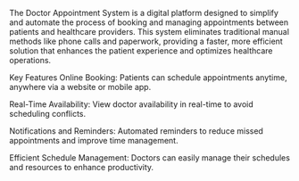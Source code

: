 The Doctor Appointment System is a digital platform designed to simplify and automate the process of booking and managing appointments between patients and healthcare providers. This system eliminates traditional manual methods like phone calls and paperwork, providing a faster, more efficient solution that enhances the patient experience and optimizes healthcare operations.

Key Features
Online Booking:
Patients can schedule appointments anytime, anywhere via a website or mobile app.

Real-Time Availability:
View doctor availability in real-time to avoid scheduling conflicts.

Notifications and Reminders:
Automated reminders to reduce missed appointments and improve time management.

Efficient Schedule Management:
Doctors can easily manage their schedules and resources to enhance productivity.


